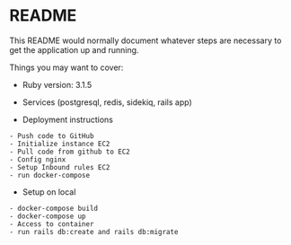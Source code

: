# README

This README would normally document whatever steps are necessary to get the
application up and running.

Things you may want to cover:

* Ruby version: 3.1.5

* Services (postgresql, redis, sidekiq, rails app)

* Deployment instructions
```
- Push code to GitHub
- Initialize instance EC2
- Pull code from github to EC2
- Config nginx
- Setup Inbound rules EC2
- run docker-compose
```

* Setup on local
```
- docker-compose build
- docker-compose up
- Access to container
- run rails db:create and rails db:migrate
```

